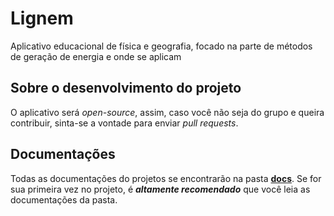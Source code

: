 # Lignem

Aplicativo educacional de física e geografia, focado na parte de métodos de geração de energia e onde se aplicam

## Sobre o desenvolvimento do projeto

O aplicativo será _open-source_, assim, caso você não seja do grupo e queira contribuir, sinta-se a vontade para enviar _pull requests_.

## Documentações

Todas as documentações do projetos se encontrarão na pasta **[docs](/docs)**.
Se for sua primeira vez no projeto, é **_altamente recomendado_** que você leia as documentações da pasta.
